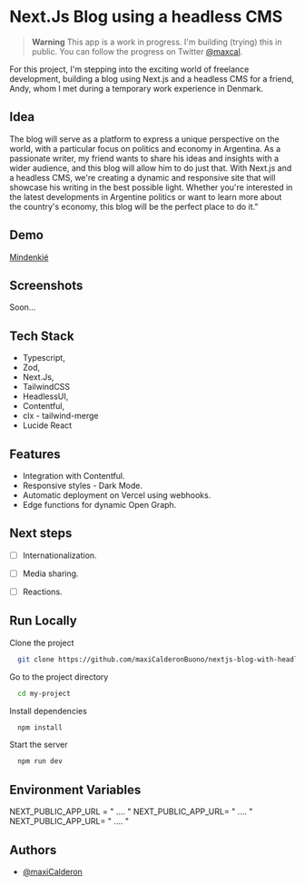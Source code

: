 # Next.Js Blog using a headless CMS

> **Warning**
> This app is a work in progress. I'm building (trying) this in public. You can follow the progress on Twitter [@maxcal](https://twitter.com/mcalderonbuono).

For this project, I'm stepping into the exciting world of freelance development, building a blog using Next.js and a headless CMS for a friend, Andy, whom I met during a temporary work experience in Denmark.

## Idea

The blog will serve as a platform to express a unique perspective on the world, with a particular focus on politics and economy in Argentina. As a passionate writer, my friend wants to share his ideas and insights with a wider audience, and this blog will allow him to do just that. With Next.js and a headless CMS, we're creating a dynamic and responsive site that will showcase his writing in the best possible light. Whether you're interested in the latest developments in Argentine politics or want to learn more about the country's economy, this blog will be the perfect place to do it."

## Demo

[Mindenkié](https://mindenkie.vercel.app/)


## Screenshots

Soon...

## Tech Stack

- Typescript,
- Zod,
- Next.Js,
- TailwindCSS
- HeadlessUI,
- Contentful,
- clx - tailwind-merge
- Lucide React

## Features

- Integration with Contentful.
- Responsive styles - Dark Mode.
- Automatic deployment on Vercel using webhooks.
- Edge functions for dynamic Open Graph.

## Next steps 

- [ ] Internationalization.
- [ ] Media sharing.
- [ ] Reactions.


## Run Locally

Clone the project

```bash
  git clone https://github.com/maxiCalderonBuono/nextjs-blog-with-headless-CMS
```

Go to the project directory

```bash
  cd my-project
```

Install dependencies

```bash
  npm install
```

Start the server

```bash
  npm run dev
```

## Environment Variables

NEXT_PUBLIC_APP_URL = " .... "
NEXT_PUBLIC_APP_URL= " .... "
NEXT_PUBLIC_APP_URL= " .... "

## Authors

- [@maxiCalderon](https://github.com/maxiCalderonBuono)
